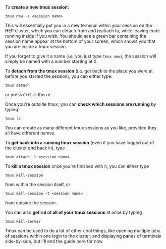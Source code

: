 To **create a new tmux session:**

```
tmux new -s <session name>
```

This will essentially put you in a new terminal within your session on the HEP cluster, which you can detach from and reattach to, while leaving code running inside if you wish. You should see a green bar containing the session name appear at the bottom of your screen, which shows you that you are inside a tmux session.

If you forget to give it a name (i.e. you just type `tmux new`), the session will simply be named with a number starting at 0.

To **detach from the tmux session** (i.e. get back to the place you were at before you started the session), you can either type:

```
tmux detach
```

or press `Ctrl-b` then `d`.

Once you're outside tmux, you can **check which sessions are running** by typing

```
tmux ls
```

You can create as many different tmux sessions as you like, provided they all have different names.

To **get back into a running tmux session** (even if you have logged out of the cluster and back in), type 

```
tmux attach -t <session name>
```

To **kill a tmux session** once you're finished with it, you can either type 

```
tmux kill-session
```

from within the session itself, or

```
tmux kill-session -t <session name>
``` 

from outside the session.

You can also **get rid of all of your tmux sessions** at once by typing 

```
tmux kill-server
```

Tmux can be used to do a lot of other cool things, like opening multiple tabs of sessions within one login to the cluster, and displaying panes of terminals side-by-side, but I'll end the guide here for now.
